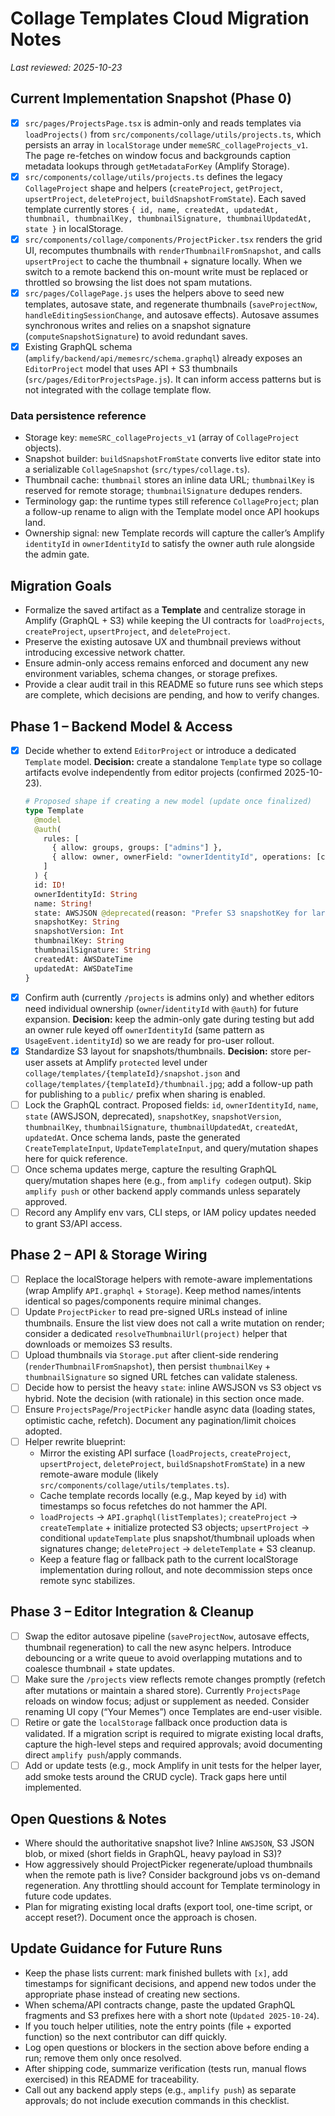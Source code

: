 # Collage Templates Cloud Migration Notes

_Last reviewed: 2025-10-23_

## Current Implementation Snapshot (Phase 0)
- [x] `src/pages/ProjectsPage.tsx` is admin-only and reads templates via `loadProjects()` from `src/components/collage/utils/projects.ts`, which persists an array in `localStorage` under `memeSRC_collageProjects_v1`. The page re-fetches on window focus and backgrounds caption metadata lookups through `getMetadataForKey` (Amplify Storage).
- [x] `src/components/collage/utils/projects.ts` defines the legacy `CollageProject` shape and helpers (`createProject`, `getProject`, `upsertProject`, `deleteProject`, `buildSnapshotFromState`). Each saved template currently stores `{ id, name, createdAt, updatedAt, thumbnail, thumbnailKey, thumbnailSignature, thumbnailUpdatedAt, state }` in localStorage.
- [x] `src/components/collage/components/ProjectPicker.tsx` renders the grid UI, recomputes thumbnails with `renderThumbnailFromSnapshot`, and calls `upsertProject` to cache the thumbnail + signature locally. When we switch to a remote backend this on-mount write must be replaced or throttled so browsing the list does not spam mutations.
- [x] `src/pages/CollagePage.js` uses the helpers above to seed new templates, autosave state, and regenerate thumbnails (`saveProjectNow`, `handleEditingSessionChange`, and autosave effects). Autosave assumes synchronous writes and relies on a snapshot signature (`computeSnapshotSignature`) to avoid redundant saves.
- [x] Existing GraphQL schema (`amplify/backend/api/memesrc/schema.graphql`) already exposes an `EditorProject` model that uses API + S3 thumbnails (`src/pages/EditorProjectsPage.js`). It can inform access patterns but is not integrated with the collage template flow.

### Data persistence reference
- Storage key: `memeSRC_collageProjects_v1` (array of `CollageProject` objects).
- Snapshot builder: `buildSnapshotFromState` converts live editor state into a serializable `CollageSnapshot` (`src/types/collage.ts`).
- Thumbnail cache: `thumbnail` stores an inline data URL; `thumbnailKey` is reserved for remote storage; `thumbnailSignature` dedupes renders.
- Terminology gap: the runtime types still reference `CollageProject`; plan a follow-up rename to align with the Template model once API hookups land.
- Ownership signal: new Template records will capture the caller’s Amplify `identityId` in `ownerIdentityId` to satisfy the owner auth rule alongside the admin gate.

## Migration Goals
- Formalize the saved artifact as a **Template** and centralize storage in Amplify (GraphQL + S3) while keeping the UI contracts for `loadProjects`, `createProject`, `upsertProject`, and `deleteProject`.
- Preserve the existing autosave UX and thumbnail previews without introducing excessive network chatter.
- Ensure admin-only access remains enforced and document any new environment variables, schema changes, or storage prefixes.
- Provide a clear audit trail in this README so future runs see which steps are complete, which decisions are pending, and how to verify changes.

## Phase 1 – Backend Model & Access
- [x] Decide whether to extend `EditorProject` or introduce a dedicated `Template` model. **Decision:** create a standalone `Template` type so collage artifacts evolve independently from editor projects (confirmed 2025-10-23).
  ```graphql
  # Proposed shape if creating a new model (update once finalized)
  type Template
    @model
    @auth(
      rules: [
        { allow: groups, groups: ["admins"] },
        { allow: owner, ownerField: "ownerIdentityId", operations: [create, read, update, delete] }
      ]
    ) {
    id: ID!
    ownerIdentityId: String
    name: String!
    state: AWSJSON @deprecated(reason: "Prefer S3 snapshotKey for large payloads")
    snapshotKey: String
    snapshotVersion: Int
    thumbnailKey: String
    thumbnailSignature: String
    createdAt: AWSDateTime
    updatedAt: AWSDateTime
  }
  ```
- [x] Confirm auth (currently `/projects` is admins only) and whether editors need individual ownership (`owner`/`identityId` with `@auth`) for future expansion. **Decision:** keep the admin-only gate during testing but add an owner rule keyed off `ownerIdentityId` (same pattern as `UsageEvent.identityId`) so we are ready for pro-user rollout.
- [x] Standardize S3 layout for snapshots/thumbnails. **Decision:** store per-user assets at Amplify `protected` level under `collage/templates/{templateId}/snapshot.json` and `collage/templates/{templateId}/thumbnail.jpg`; add a follow-up path for publishing to a `public/` prefix when sharing is enabled.
- [ ] Lock the GraphQL contract. Proposed fields: `id`, `ownerIdentityId`, `name`, `state` (AWSJSON, deprecated), `snapshotKey`, `snapshotVersion`, `thumbnailKey`, `thumbnailSignature`, `thumbnailUpdatedAt`, `createdAt`, `updatedAt`. Once schema lands, paste the generated `CreateTemplateInput`, `UpdateTemplateInput`, and query/mutation shapes here for quick reference.
- [ ] Once schema updates merge, capture the resulting GraphQL query/mutation shapes here (e.g., from `amplify codegen` output). Skip `amplify push` or other backend apply commands unless separately approved.
- [ ] Record any Amplify env vars, CLI steps, or IAM policy updates needed to grant S3/API access.

## Phase 2 – API & Storage Wiring
- [ ] Replace the localStorage helpers with remote-aware implementations (wrap Amplify `API.graphql` + `Storage`). Keep method names/intents identical so pages/components require minimal changes.
- [ ] Update `ProjectPicker` to read pre-signed URLs instead of inline thumbnails. Ensure the list view does not call a write mutation on render; consider a dedicated `resolveThumbnailUrl(project)` helper that downloads or memoizes S3 results.
- [ ] Upload thumbnails via `Storage.put` after client-side rendering (`renderThumbnailFromSnapshot`), then persist `thumbnailKey` + `thumbnailSignature` so signed URL fetches can validate staleness.
- [ ] Decide how to persist the heavy `state`: inline AWSJSON vs S3 object vs hybrid. Note the decision (with rationale) in this section once made.
- [ ] Ensure `ProjectsPage`/`ProjectPicker` handle async data (loading states, optimistic cache, refetch). Document any pagination/limit choices adopted.
- [ ] Helper rewrite blueprint:
  - Mirror the existing API surface (`loadProjects`, `createProject`, `upsertProject`, `deleteProject`, `buildSnapshotFromState`) in a new remote-aware module (likely `src/components/collage/utils/templates.ts`).
  - Cache template records locally (e.g., Map keyed by `id`) with timestamps so focus refetches do not hammer the API.
  - `loadProjects` → `API.graphql(listTemplates)`; `createProject` → `createTemplate` + initialize protected S3 objects; `upsertProject` → conditional `updateTemplate` plus snapshot/thumbnail uploads when signatures change; `deleteProject` → `deleteTemplate` + S3 cleanup.
  - Keep a feature flag or fallback path to the current localStorage implementation during rollout, and note decommission steps once remote sync stabilizes.

## Phase 3 – Editor Integration & Cleanup
- [ ] Swap the editor autosave pipeline (`saveProjectNow`, autosave effects, thumbnail regeneration) to call the new async helpers. Introduce debouncing or a write queue to avoid overlapping mutations and to coalesce thumbnail + state updates.
- [ ] Make sure the `/projects` view reflects remote changes promptly (refetch after mutations or maintain a shared store). Currently `ProjectsPage` reloads on window focus; adjust or supplement as needed. Consider renaming UI copy (“Your Memes”) once Templates are end-user visible.
- [ ] Retire or gate the `localStorage` fallback once production data is validated. If a migration script is required to migrate existing local drafts, capture the high-level steps and required approvals; avoid documenting direct `amplify push`/apply commands.
- [ ] Add or update tests (e.g., mock Amplify in unit tests for the helper layer, add smoke tests around the CRUD cycle). Track gaps here until implemented.

## Open Questions & Notes
- Where should the authoritative snapshot live? Inline `AWSJSON`, S3 JSON blob, or mixed (short fields in GraphQL, heavy payload in S3)?
- How aggressively should ProjectPicker regenerate/upload thumbnails when the remote path is live? Consider background jobs vs on-demand regeneration. Any throttling should account for Template terminology in future code updates.
- Plan for migrating existing local drafts (export tool, one-time script, or accept reset?). Document once the approach is chosen.

## Update Guidance for Future Runs
- Keep the phase lists current: mark finished bullets with `[x]`, add timestamps for significant decisions, and append new todos under the appropriate phase instead of creating new sections.
- When schema/API contracts change, paste the updated GraphQL fragments and S3 prefixes here with a short note (`Updated 2025-10-24`).
- If you touch helper utilities, note the entry points (file + exported function) so the next contributor can diff quickly.
- Log open questions or blockers in the section above before ending a run; remove them only once resolved.
- After shipping code, summarize verification (tests run, manual flows exercised) in this README for traceability.
- Call out any backend apply steps (e.g., `amplify push`) as separate approvals; do not include execution commands in this checklist.
